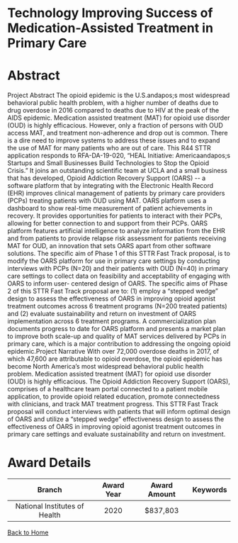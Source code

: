 
Technology Improving Success of Medication-Assisted Treatment in Primary Care
=============================================================================

# Abstract


Project Abstract
The opioid epidemic is the U.S.andapos;s most widespread behavioral public health problem, with a higher number of
deaths due to drug overdose in 2016 compared to deaths due to HIV at the peak of the AIDS epidemic.
Medication assisted treatment (MAT) for opioid use disorder (OUD) is highly efficacious. However, only a
fraction of persons with OUD access MAT, and treatment non-adherence and drop out is common. There is a
dire need to improve systems to address these issues and to expand the use of MAT for many patients who
are out of care. This R44 STTR application responds to RFA-DA-19-020, “HEAL Initiative: Americaandapos;s Startups
and Small Businesses Build Technologies to Stop the Opioid Crisis.” It joins an outstanding scientific team at
UCLA and a small business that has developed, Opioid Addiction Recovery Support (OARS) -- a software
platform that by integrating with the Electronic Health Record (EHR) improves clinical management of patients
by primary care providers (PCPs) treating patients with OUD using MAT. OARS platform uses a dashboard to
show real-time measurement of patient achievements in recovery. It provides opportunities for patients to
interact with their PCPs, allowing for better connection to and support from their PCPs. OARS platform
features artificial intelligence to analyze information from the EHR and from patients to provide relapse risk
assessment for patients receiving MAT for OUD, an innovation that sets OARS apart from other software
solutions. The specific aim of Phase 1 of this STTR Fast Track proposal, is to modify the OARS platform for
use in primary care settings by conducting interviews with PCPs (N=20) and their patients with OUD (N=40) in
primary care settings to collect data on feasibility and acceptability of engaging with OARS to inform user-
centered design of OARS. The specific aims of Phase 2 of this STTR Fast Track proposal are to: (1) employ a
“stepped wedge” design to assess the effectiveness of OARS in improving opioid agonist treatment outcomes
across 6 treatment programs (N=200 treated patients) and (2) evaluate sustainability and return on investment
of OARS implementation across 6 treatment programs. A commercialization plan documents progress to date
for OARS platform and presents a market plan to improve both scale-up and quality of MAT services delivered
by PCPs in primary care, which is a major contribution to addressing the ongoing opioid epidemic.Project Narrative
With over 72,000 overdose deaths in 2017, of which 47,600 are attributable to opioid overdose,
the opioid epidemic has become North America’s most widespread behavioral public health
problem. Medication assisted treatment (MAT) for opioid use disorder (OUD) is highly
efficacious. The Opioid Addiction Recovery Support (OARS), comprises of a healthcare team
portal connected to a patient mobile application, to provide opioid related education, promote
connectedness with clinicians, and track MAT treatment progress. This STTR Fast Track
proposal will conduct interviews with patients that will inform optimal design of OARS and utilize
a “stepped wedge” effectiveness design to assess the effectiveness of OARS in improving
opioid agonist treatment outcomes in primary care settings and evaluate sustainability and
return on investment.  

# Award Details

|Branch|Award Year|Award Amount|Keywords|
| :---: | :---: | :---: | :---: |
|National Institutes of Health|2020|$837,803||
  
  


[Back to Home](https://github.com/chrischow/dod_sbir_awards/JH/#2356)